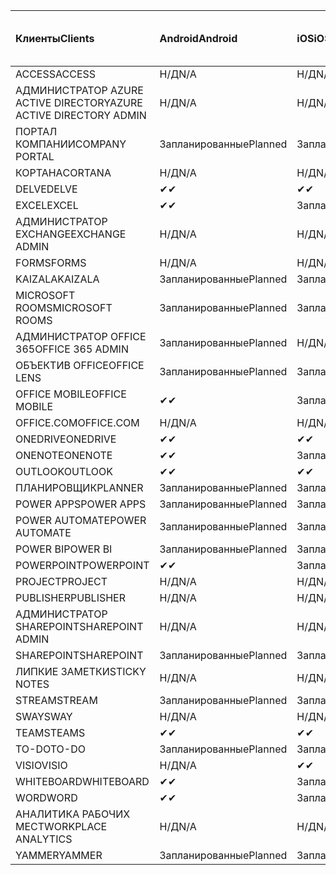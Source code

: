 <!-- This file is generated automatically. Changes made to this file will be overwritten.-->
|<span data-ttu-id="20bff-101">Клиенты</span><span class="sxs-lookup"><span data-stu-id="20bff-101">Clients</span></span>|<span data-ttu-id="20bff-102">Android</span><span class="sxs-lookup"><span data-stu-id="20bff-102">Android</span></span>|<span data-ttu-id="20bff-103">iOS</span><span class="sxs-lookup"><span data-stu-id="20bff-103">iOS</span></span>|<span data-ttu-id="20bff-104">"Mac";</span><span class="sxs-lookup"><span data-stu-id="20bff-104">Mac</span></span>|<span data-ttu-id="20bff-105">Windows 10</span><span class="sxs-lookup"><span data-stu-id="20bff-105">Windows 10</span></span><br><span data-ttu-id="20bff-106">Desktop</span><span class="sxs-lookup"><span data-stu-id="20bff-106">Desktop</span></span>|<span data-ttu-id="20bff-107">Windows 10</span><span class="sxs-lookup"><span data-stu-id="20bff-107">Windows 10</span></span><br><span data-ttu-id="20bff-108">Современные приложения</span><span class="sxs-lookup"><span data-stu-id="20bff-108">Modern Apps</span></span>|
|:-|:-|:-|:-|:-|:-|
|<span data-ttu-id="20bff-109">ACCESS</span><span class="sxs-lookup"><span data-stu-id="20bff-109">ACCESS</span></span>|<span data-ttu-id="20bff-110">Н/Д</span><span class="sxs-lookup"><span data-stu-id="20bff-110">N/A</span></span>|<span data-ttu-id="20bff-111">Н/Д</span><span class="sxs-lookup"><span data-stu-id="20bff-111">N/A</span></span>|<span data-ttu-id="20bff-112">Н/Д</span><span class="sxs-lookup"><span data-stu-id="20bff-112">N/A</span></span>|<span data-ttu-id="20bff-113">Запланированные</span><span class="sxs-lookup"><span data-stu-id="20bff-113">Planned</span></span>|<span data-ttu-id="20bff-114">Н/Д</span><span class="sxs-lookup"><span data-stu-id="20bff-114">N/A</span></span>|
|<span data-ttu-id="20bff-115">АДМИНИСТРАТОР AZURE ACTIVE DIRECTORY</span><span class="sxs-lookup"><span data-stu-id="20bff-115">AZURE ACTIVE DIRECTORY ADMIN</span></span>|<span data-ttu-id="20bff-116">Н/Д</span><span class="sxs-lookup"><span data-stu-id="20bff-116">N/A</span></span>|<span data-ttu-id="20bff-117">Н/Д</span><span class="sxs-lookup"><span data-stu-id="20bff-117">N/A</span></span>|<span data-ttu-id="20bff-118">Н/Д</span><span class="sxs-lookup"><span data-stu-id="20bff-118">N/A</span></span>|<span data-ttu-id="20bff-119">Запланированные</span><span class="sxs-lookup"><span data-stu-id="20bff-119">Planned</span></span>|<span data-ttu-id="20bff-120">Н/Д</span><span class="sxs-lookup"><span data-stu-id="20bff-120">N/A</span></span>|
|<span data-ttu-id="20bff-121">ПОРТАЛ КОМПАНИИ</span><span class="sxs-lookup"><span data-stu-id="20bff-121">COMPANY PORTAL</span></span>|<span data-ttu-id="20bff-122">Запланированные</span><span class="sxs-lookup"><span data-stu-id="20bff-122">Planned</span></span>|<span data-ttu-id="20bff-123">Запланированные</span><span class="sxs-lookup"><span data-stu-id="20bff-123">Planned</span></span>|<span data-ttu-id="20bff-124">Запланированные</span><span class="sxs-lookup"><span data-stu-id="20bff-124">Planned</span></span>|<span data-ttu-id="20bff-125">Н/Д</span><span class="sxs-lookup"><span data-stu-id="20bff-125">N/A</span></span>|<span data-ttu-id="20bff-126">Запланированные</span><span class="sxs-lookup"><span data-stu-id="20bff-126">Planned</span></span>|
|<span data-ttu-id="20bff-127">КОРТАНА</span><span class="sxs-lookup"><span data-stu-id="20bff-127">CORTANA</span></span>|<span data-ttu-id="20bff-128">Н/Д</span><span class="sxs-lookup"><span data-stu-id="20bff-128">N/A</span></span>|<span data-ttu-id="20bff-129">Н/Д</span><span class="sxs-lookup"><span data-stu-id="20bff-129">N/A</span></span>|<span data-ttu-id="20bff-130">Н/Д</span><span class="sxs-lookup"><span data-stu-id="20bff-130">N/A</span></span>|<span data-ttu-id="20bff-131">Н/Д</span><span class="sxs-lookup"><span data-stu-id="20bff-131">N/A</span></span>|<span data-ttu-id="20bff-132">Запланированные</span><span class="sxs-lookup"><span data-stu-id="20bff-132">Planned</span></span>|
|<span data-ttu-id="20bff-133">DELVE</span><span class="sxs-lookup"><span data-stu-id="20bff-133">DELVE</span></span>|<span data-ttu-id="20bff-134">✔</span><span class="sxs-lookup"><span data-stu-id="20bff-134">✔</span></span>|<span data-ttu-id="20bff-135">✔</span><span class="sxs-lookup"><span data-stu-id="20bff-135">✔</span></span>|<span data-ttu-id="20bff-136">Н/Д</span><span class="sxs-lookup"><span data-stu-id="20bff-136">N/A</span></span>|<span data-ttu-id="20bff-137">Н/Д</span><span class="sxs-lookup"><span data-stu-id="20bff-137">N/A</span></span>|<span data-ttu-id="20bff-138">Н/Д</span><span class="sxs-lookup"><span data-stu-id="20bff-138">N/A</span></span>|
|<span data-ttu-id="20bff-139">EXCEL</span><span class="sxs-lookup"><span data-stu-id="20bff-139">EXCEL</span></span>|<span data-ttu-id="20bff-140">✔</span><span class="sxs-lookup"><span data-stu-id="20bff-140">✔</span></span>|<span data-ttu-id="20bff-141">Запланированные</span><span class="sxs-lookup"><span data-stu-id="20bff-141">Planned</span></span>|<span data-ttu-id="20bff-142">Запланированные</span><span class="sxs-lookup"><span data-stu-id="20bff-142">Planned</span></span>|<span data-ttu-id="20bff-143">Запланированные</span><span class="sxs-lookup"><span data-stu-id="20bff-143">Planned</span></span>|<span data-ttu-id="20bff-144">Н/Д</span><span class="sxs-lookup"><span data-stu-id="20bff-144">N/A</span></span>|
|<span data-ttu-id="20bff-145">АДМИНИСТРАТОР EXCHANGE</span><span class="sxs-lookup"><span data-stu-id="20bff-145">EXCHANGE ADMIN</span></span>|<span data-ttu-id="20bff-146">Н/Д</span><span class="sxs-lookup"><span data-stu-id="20bff-146">N/A</span></span>|<span data-ttu-id="20bff-147">Н/Д</span><span class="sxs-lookup"><span data-stu-id="20bff-147">N/A</span></span>|<span data-ttu-id="20bff-148">Н/Д</span><span class="sxs-lookup"><span data-stu-id="20bff-148">N/A</span></span>|<span data-ttu-id="20bff-149">✔</span><span class="sxs-lookup"><span data-stu-id="20bff-149">✔</span></span>|<span data-ttu-id="20bff-150">Н/Д</span><span class="sxs-lookup"><span data-stu-id="20bff-150">N/A</span></span>|
|<span data-ttu-id="20bff-151">FORMS</span><span class="sxs-lookup"><span data-stu-id="20bff-151">FORMS</span></span>|<span data-ttu-id="20bff-152">Н/Д</span><span class="sxs-lookup"><span data-stu-id="20bff-152">N/A</span></span>|<span data-ttu-id="20bff-153">Н/Д</span><span class="sxs-lookup"><span data-stu-id="20bff-153">N/A</span></span>|<span data-ttu-id="20bff-154">Н/Д</span><span class="sxs-lookup"><span data-stu-id="20bff-154">N/A</span></span>|<span data-ttu-id="20bff-155">Н/Д</span><span class="sxs-lookup"><span data-stu-id="20bff-155">N/A</span></span>|<span data-ttu-id="20bff-156">Н/Д</span><span class="sxs-lookup"><span data-stu-id="20bff-156">N/A</span></span>|
|<span data-ttu-id="20bff-157">KAIZALA</span><span class="sxs-lookup"><span data-stu-id="20bff-157">KAIZALA</span></span>|<span data-ttu-id="20bff-158">Запланированные</span><span class="sxs-lookup"><span data-stu-id="20bff-158">Planned</span></span>|<span data-ttu-id="20bff-159">Запланированные</span><span class="sxs-lookup"><span data-stu-id="20bff-159">Planned</span></span>|<span data-ttu-id="20bff-160">Н/Д</span><span class="sxs-lookup"><span data-stu-id="20bff-160">N/A</span></span>|<span data-ttu-id="20bff-161">Н/Д</span><span class="sxs-lookup"><span data-stu-id="20bff-161">N/A</span></span>|<span data-ttu-id="20bff-162">Н/Д</span><span class="sxs-lookup"><span data-stu-id="20bff-162">N/A</span></span>|
|<span data-ttu-id="20bff-163">MICROSOFT ROOMS</span><span class="sxs-lookup"><span data-stu-id="20bff-163">MICROSOFT ROOMS</span></span>|<span data-ttu-id="20bff-164">Запланированные</span><span class="sxs-lookup"><span data-stu-id="20bff-164">Planned</span></span>|<span data-ttu-id="20bff-165">Запланированные</span><span class="sxs-lookup"><span data-stu-id="20bff-165">Planned</span></span>|<span data-ttu-id="20bff-166">Н/Д</span><span class="sxs-lookup"><span data-stu-id="20bff-166">N/A</span></span>|<span data-ttu-id="20bff-167">Н/Д</span><span class="sxs-lookup"><span data-stu-id="20bff-167">N/A</span></span>|<span data-ttu-id="20bff-168">Н/Д</span><span class="sxs-lookup"><span data-stu-id="20bff-168">N/A</span></span>|
|<span data-ttu-id="20bff-169">АДМИНИСТРАТОР OFFICE 365</span><span class="sxs-lookup"><span data-stu-id="20bff-169">OFFICE 365 ADMIN</span></span>|<span data-ttu-id="20bff-170">Запланированные</span><span class="sxs-lookup"><span data-stu-id="20bff-170">Planned</span></span>|<span data-ttu-id="20bff-171">Н/Д</span><span class="sxs-lookup"><span data-stu-id="20bff-171">N/A</span></span>|<span data-ttu-id="20bff-172">Н/Д</span><span class="sxs-lookup"><span data-stu-id="20bff-172">N/A</span></span>|<span data-ttu-id="20bff-173">Н/Д</span><span class="sxs-lookup"><span data-stu-id="20bff-173">N/A</span></span>|<span data-ttu-id="20bff-174">Н/Д</span><span class="sxs-lookup"><span data-stu-id="20bff-174">N/A</span></span>|
|<span data-ttu-id="20bff-175">ОБЪЕКТИВ OFFICE</span><span class="sxs-lookup"><span data-stu-id="20bff-175">OFFICE LENS</span></span>|<span data-ttu-id="20bff-176">Запланированные</span><span class="sxs-lookup"><span data-stu-id="20bff-176">Planned</span></span>|<span data-ttu-id="20bff-177">Запланированные</span><span class="sxs-lookup"><span data-stu-id="20bff-177">Planned</span></span>|<span data-ttu-id="20bff-178">Н/Д</span><span class="sxs-lookup"><span data-stu-id="20bff-178">N/A</span></span>|<span data-ttu-id="20bff-179">Н/Д</span><span class="sxs-lookup"><span data-stu-id="20bff-179">N/A</span></span>|<span data-ttu-id="20bff-180">Н/Д</span><span class="sxs-lookup"><span data-stu-id="20bff-180">N/A</span></span>|
|<span data-ttu-id="20bff-181">OFFICE MOBILE</span><span class="sxs-lookup"><span data-stu-id="20bff-181">OFFICE MOBILE</span></span>|<span data-ttu-id="20bff-182">✔</span><span class="sxs-lookup"><span data-stu-id="20bff-182">✔</span></span>|<span data-ttu-id="20bff-183">Запланированные</span><span class="sxs-lookup"><span data-stu-id="20bff-183">Planned</span></span>|<span data-ttu-id="20bff-184">Н/Д</span><span class="sxs-lookup"><span data-stu-id="20bff-184">N/A</span></span>|<span data-ttu-id="20bff-185">Н/Д</span><span class="sxs-lookup"><span data-stu-id="20bff-185">N/A</span></span>|<span data-ttu-id="20bff-186">Н/Д</span><span class="sxs-lookup"><span data-stu-id="20bff-186">N/A</span></span>|
|<span data-ttu-id="20bff-187">OFFICE.COM</span><span class="sxs-lookup"><span data-stu-id="20bff-187">OFFICE.COM</span></span>|<span data-ttu-id="20bff-188">Н/Д</span><span class="sxs-lookup"><span data-stu-id="20bff-188">N/A</span></span>|<span data-ttu-id="20bff-189">Н/Д</span><span class="sxs-lookup"><span data-stu-id="20bff-189">N/A</span></span>|<span data-ttu-id="20bff-190">Н/Д</span><span class="sxs-lookup"><span data-stu-id="20bff-190">N/A</span></span>|<span data-ttu-id="20bff-191">Н/Д</span><span class="sxs-lookup"><span data-stu-id="20bff-191">N/A</span></span>|<span data-ttu-id="20bff-192">Запланированные</span><span class="sxs-lookup"><span data-stu-id="20bff-192">Planned</span></span>|
|<span data-ttu-id="20bff-193">ONEDRIVE</span><span class="sxs-lookup"><span data-stu-id="20bff-193">ONEDRIVE</span></span>|<span data-ttu-id="20bff-194">✔</span><span class="sxs-lookup"><span data-stu-id="20bff-194">✔</span></span>|<span data-ttu-id="20bff-195">✔</span><span class="sxs-lookup"><span data-stu-id="20bff-195">✔</span></span>|<span data-ttu-id="20bff-196">✔</span><span class="sxs-lookup"><span data-stu-id="20bff-196">✔</span></span>|<span data-ttu-id="20bff-197">✔</span><span class="sxs-lookup"><span data-stu-id="20bff-197">✔</span></span>|<span data-ttu-id="20bff-198">Запланированные</span><span class="sxs-lookup"><span data-stu-id="20bff-198">Planned</span></span>|
|<span data-ttu-id="20bff-199">ONENOTE</span><span class="sxs-lookup"><span data-stu-id="20bff-199">ONENOTE</span></span>|<span data-ttu-id="20bff-200">✔</span><span class="sxs-lookup"><span data-stu-id="20bff-200">✔</span></span>|<span data-ttu-id="20bff-201">Запланированные</span><span class="sxs-lookup"><span data-stu-id="20bff-201">Planned</span></span>|<span data-ttu-id="20bff-202">Запланированные</span><span class="sxs-lookup"><span data-stu-id="20bff-202">Planned</span></span>|<span data-ttu-id="20bff-203">Запланированные</span><span class="sxs-lookup"><span data-stu-id="20bff-203">Planned</span></span>|<span data-ttu-id="20bff-204">Запланированные</span><span class="sxs-lookup"><span data-stu-id="20bff-204">Planned</span></span>|
|<span data-ttu-id="20bff-205">OUTLOOK</span><span class="sxs-lookup"><span data-stu-id="20bff-205">OUTLOOK</span></span>|<span data-ttu-id="20bff-206">✔</span><span class="sxs-lookup"><span data-stu-id="20bff-206">✔</span></span>|<span data-ttu-id="20bff-207">✔</span><span class="sxs-lookup"><span data-stu-id="20bff-207">✔</span></span>|<span data-ttu-id="20bff-208">Запланированные</span><span class="sxs-lookup"><span data-stu-id="20bff-208">Planned</span></span>|<span data-ttu-id="20bff-209">Запланированные</span><span class="sxs-lookup"><span data-stu-id="20bff-209">Planned</span></span>|<span data-ttu-id="20bff-210">Запланированные</span><span class="sxs-lookup"><span data-stu-id="20bff-210">Planned</span></span>|
|<span data-ttu-id="20bff-211">ПЛАНИРОВЩИК</span><span class="sxs-lookup"><span data-stu-id="20bff-211">PLANNER</span></span>|<span data-ttu-id="20bff-212">Запланированные</span><span class="sxs-lookup"><span data-stu-id="20bff-212">Planned</span></span>|<span data-ttu-id="20bff-213">Запланированные</span><span class="sxs-lookup"><span data-stu-id="20bff-213">Planned</span></span>|<span data-ttu-id="20bff-214">Н/Д</span><span class="sxs-lookup"><span data-stu-id="20bff-214">N/A</span></span>|<span data-ttu-id="20bff-215">Н/Д</span><span class="sxs-lookup"><span data-stu-id="20bff-215">N/A</span></span>|<span data-ttu-id="20bff-216">Н/Д</span><span class="sxs-lookup"><span data-stu-id="20bff-216">N/A</span></span>|
|<span data-ttu-id="20bff-217">POWER APPS</span><span class="sxs-lookup"><span data-stu-id="20bff-217">POWER APPS</span></span>|<span data-ttu-id="20bff-218">Запланированные</span><span class="sxs-lookup"><span data-stu-id="20bff-218">Planned</span></span>|<span data-ttu-id="20bff-219">Запланированные</span><span class="sxs-lookup"><span data-stu-id="20bff-219">Planned</span></span>|<span data-ttu-id="20bff-220">Н/Д</span><span class="sxs-lookup"><span data-stu-id="20bff-220">N/A</span></span>|<span data-ttu-id="20bff-221">Н/Д</span><span class="sxs-lookup"><span data-stu-id="20bff-221">N/A</span></span>|<span data-ttu-id="20bff-222">Запланированные</span><span class="sxs-lookup"><span data-stu-id="20bff-222">Planned</span></span>|
|<span data-ttu-id="20bff-223">POWER AUTOMATE</span><span class="sxs-lookup"><span data-stu-id="20bff-223">POWER AUTOMATE</span></span>|<span data-ttu-id="20bff-224">Запланированные</span><span class="sxs-lookup"><span data-stu-id="20bff-224">Planned</span></span>|<span data-ttu-id="20bff-225">Запланированные</span><span class="sxs-lookup"><span data-stu-id="20bff-225">Planned</span></span>|<span data-ttu-id="20bff-226">Н/Д</span><span class="sxs-lookup"><span data-stu-id="20bff-226">N/A</span></span>|<span data-ttu-id="20bff-227">Н/Д</span><span class="sxs-lookup"><span data-stu-id="20bff-227">N/A</span></span>|<span data-ttu-id="20bff-228">Н/Д</span><span class="sxs-lookup"><span data-stu-id="20bff-228">N/A</span></span>|
|<span data-ttu-id="20bff-229">POWER BI</span><span class="sxs-lookup"><span data-stu-id="20bff-229">POWER BI</span></span>|<span data-ttu-id="20bff-230">Запланированные</span><span class="sxs-lookup"><span data-stu-id="20bff-230">Planned</span></span>|<span data-ttu-id="20bff-231">Запланированные</span><span class="sxs-lookup"><span data-stu-id="20bff-231">Planned</span></span>|<span data-ttu-id="20bff-232">Н/Д</span><span class="sxs-lookup"><span data-stu-id="20bff-232">N/A</span></span>|<span data-ttu-id="20bff-233">Запланированные</span><span class="sxs-lookup"><span data-stu-id="20bff-233">Planned</span></span>|<span data-ttu-id="20bff-234">Запланированные</span><span class="sxs-lookup"><span data-stu-id="20bff-234">Planned</span></span>|
|<span data-ttu-id="20bff-235">POWERPOINT</span><span class="sxs-lookup"><span data-stu-id="20bff-235">POWERPOINT</span></span>|<span data-ttu-id="20bff-236">✔</span><span class="sxs-lookup"><span data-stu-id="20bff-236">✔</span></span>|<span data-ttu-id="20bff-237">Запланированные</span><span class="sxs-lookup"><span data-stu-id="20bff-237">Planned</span></span>|<span data-ttu-id="20bff-238">Запланированные</span><span class="sxs-lookup"><span data-stu-id="20bff-238">Planned</span></span>|<span data-ttu-id="20bff-239">Запланированные</span><span class="sxs-lookup"><span data-stu-id="20bff-239">Planned</span></span>|<span data-ttu-id="20bff-240">Н/Д</span><span class="sxs-lookup"><span data-stu-id="20bff-240">N/A</span></span>|
|<span data-ttu-id="20bff-241">PROJECT</span><span class="sxs-lookup"><span data-stu-id="20bff-241">PROJECT</span></span>|<span data-ttu-id="20bff-242">Н/Д</span><span class="sxs-lookup"><span data-stu-id="20bff-242">N/A</span></span>|<span data-ttu-id="20bff-243">Н/Д</span><span class="sxs-lookup"><span data-stu-id="20bff-243">N/A</span></span>|<span data-ttu-id="20bff-244">Н/Д</span><span class="sxs-lookup"><span data-stu-id="20bff-244">N/A</span></span>|<span data-ttu-id="20bff-245">Запланированные</span><span class="sxs-lookup"><span data-stu-id="20bff-245">Planned</span></span>|<span data-ttu-id="20bff-246">Н/Д</span><span class="sxs-lookup"><span data-stu-id="20bff-246">N/A</span></span>|
|<span data-ttu-id="20bff-247">PUBLISHER</span><span class="sxs-lookup"><span data-stu-id="20bff-247">PUBLISHER</span></span>|<span data-ttu-id="20bff-248">Н/Д</span><span class="sxs-lookup"><span data-stu-id="20bff-248">N/A</span></span>|<span data-ttu-id="20bff-249">Н/Д</span><span class="sxs-lookup"><span data-stu-id="20bff-249">N/A</span></span>|<span data-ttu-id="20bff-250">Н/Д</span><span class="sxs-lookup"><span data-stu-id="20bff-250">N/A</span></span>|<span data-ttu-id="20bff-251">✔</span><span class="sxs-lookup"><span data-stu-id="20bff-251">✔</span></span>|<span data-ttu-id="20bff-252">Н/Д</span><span class="sxs-lookup"><span data-stu-id="20bff-252">N/A</span></span>|
|<span data-ttu-id="20bff-253">АДМИНИСТРАТОР SHAREPOINT</span><span class="sxs-lookup"><span data-stu-id="20bff-253">SHAREPOINT ADMIN</span></span>|<span data-ttu-id="20bff-254">Н/Д</span><span class="sxs-lookup"><span data-stu-id="20bff-254">N/A</span></span>|<span data-ttu-id="20bff-255">Н/Д</span><span class="sxs-lookup"><span data-stu-id="20bff-255">N/A</span></span>|<span data-ttu-id="20bff-256">Н/Д</span><span class="sxs-lookup"><span data-stu-id="20bff-256">N/A</span></span>|<span data-ttu-id="20bff-257">Запланированные</span><span class="sxs-lookup"><span data-stu-id="20bff-257">Planned</span></span>|<span data-ttu-id="20bff-258">Н/Д</span><span class="sxs-lookup"><span data-stu-id="20bff-258">N/A</span></span>|
|<span data-ttu-id="20bff-259">SHAREPOINT</span><span class="sxs-lookup"><span data-stu-id="20bff-259">SHAREPOINT</span></span>|<span data-ttu-id="20bff-260">Запланированные</span><span class="sxs-lookup"><span data-stu-id="20bff-260">Planned</span></span>|<span data-ttu-id="20bff-261">Запланированные</span><span class="sxs-lookup"><span data-stu-id="20bff-261">Planned</span></span>|<span data-ttu-id="20bff-262">Н/Д</span><span class="sxs-lookup"><span data-stu-id="20bff-262">N/A</span></span>|<span data-ttu-id="20bff-263">Н/Д</span><span class="sxs-lookup"><span data-stu-id="20bff-263">N/A</span></span>|<span data-ttu-id="20bff-264">Н/Д</span><span class="sxs-lookup"><span data-stu-id="20bff-264">N/A</span></span>|
|<span data-ttu-id="20bff-265">ЛИПКИЕ ЗАМЕТКИ</span><span class="sxs-lookup"><span data-stu-id="20bff-265">STICKY NOTES</span></span>|<span data-ttu-id="20bff-266">Н/Д</span><span class="sxs-lookup"><span data-stu-id="20bff-266">N/A</span></span>|<span data-ttu-id="20bff-267">Н/Д</span><span class="sxs-lookup"><span data-stu-id="20bff-267">N/A</span></span>|<span data-ttu-id="20bff-268">Н/Д</span><span class="sxs-lookup"><span data-stu-id="20bff-268">N/A</span></span>|<span data-ttu-id="20bff-269">Н/Д</span><span class="sxs-lookup"><span data-stu-id="20bff-269">N/A</span></span>|<span data-ttu-id="20bff-270">Запланированные</span><span class="sxs-lookup"><span data-stu-id="20bff-270">Planned</span></span>|
|<span data-ttu-id="20bff-271">STREAM</span><span class="sxs-lookup"><span data-stu-id="20bff-271">STREAM</span></span>|<span data-ttu-id="20bff-272">Запланированные</span><span class="sxs-lookup"><span data-stu-id="20bff-272">Planned</span></span>|<span data-ttu-id="20bff-273">Запланированные</span><span class="sxs-lookup"><span data-stu-id="20bff-273">Planned</span></span>|<span data-ttu-id="20bff-274">Н/Д</span><span class="sxs-lookup"><span data-stu-id="20bff-274">N/A</span></span>|<span data-ttu-id="20bff-275">Н/Д</span><span class="sxs-lookup"><span data-stu-id="20bff-275">N/A</span></span>|<span data-ttu-id="20bff-276">Н/Д</span><span class="sxs-lookup"><span data-stu-id="20bff-276">N/A</span></span>|
|<span data-ttu-id="20bff-277">SWAY</span><span class="sxs-lookup"><span data-stu-id="20bff-277">SWAY</span></span>|<span data-ttu-id="20bff-278">Н/Д</span><span class="sxs-lookup"><span data-stu-id="20bff-278">N/A</span></span>|<span data-ttu-id="20bff-279">Н/Д</span><span class="sxs-lookup"><span data-stu-id="20bff-279">N/A</span></span>|<span data-ttu-id="20bff-280">Н/Д</span><span class="sxs-lookup"><span data-stu-id="20bff-280">N/A</span></span>|<span data-ttu-id="20bff-281">Н/Д</span><span class="sxs-lookup"><span data-stu-id="20bff-281">N/A</span></span>|<span data-ttu-id="20bff-282">Запланированные</span><span class="sxs-lookup"><span data-stu-id="20bff-282">Planned</span></span>|
|<span data-ttu-id="20bff-283">TEAMS</span><span class="sxs-lookup"><span data-stu-id="20bff-283">TEAMS</span></span>|<span data-ttu-id="20bff-284">✔</span><span class="sxs-lookup"><span data-stu-id="20bff-284">✔</span></span>|<span data-ttu-id="20bff-285">✔</span><span class="sxs-lookup"><span data-stu-id="20bff-285">✔</span></span>|<span data-ttu-id="20bff-286">✔</span><span class="sxs-lookup"><span data-stu-id="20bff-286">✔</span></span>|<span data-ttu-id="20bff-287">✔</span><span class="sxs-lookup"><span data-stu-id="20bff-287">✔</span></span>|<span data-ttu-id="20bff-288">Н/Д</span><span class="sxs-lookup"><span data-stu-id="20bff-288">N/A</span></span>|
|<span data-ttu-id="20bff-289">TO-DO</span><span class="sxs-lookup"><span data-stu-id="20bff-289">TO-DO</span></span>|<span data-ttu-id="20bff-290">Запланированные</span><span class="sxs-lookup"><span data-stu-id="20bff-290">Planned</span></span>|<span data-ttu-id="20bff-291">Запланированные</span><span class="sxs-lookup"><span data-stu-id="20bff-291">Planned</span></span>|<span data-ttu-id="20bff-292">Запланированные</span><span class="sxs-lookup"><span data-stu-id="20bff-292">Planned</span></span>|<span data-ttu-id="20bff-293">Н/Д</span><span class="sxs-lookup"><span data-stu-id="20bff-293">N/A</span></span>|<span data-ttu-id="20bff-294">Запланированные</span><span class="sxs-lookup"><span data-stu-id="20bff-294">Planned</span></span>|
|<span data-ttu-id="20bff-295">VISIO</span><span class="sxs-lookup"><span data-stu-id="20bff-295">VISIO</span></span>|<span data-ttu-id="20bff-296">Н/Д</span><span class="sxs-lookup"><span data-stu-id="20bff-296">N/A</span></span>|<span data-ttu-id="20bff-297">✔</span><span class="sxs-lookup"><span data-stu-id="20bff-297">✔</span></span>|<span data-ttu-id="20bff-298">Н/Д</span><span class="sxs-lookup"><span data-stu-id="20bff-298">N/A</span></span>|<span data-ttu-id="20bff-299">Запланированные</span><span class="sxs-lookup"><span data-stu-id="20bff-299">Planned</span></span>|<span data-ttu-id="20bff-300">Н/Д</span><span class="sxs-lookup"><span data-stu-id="20bff-300">N/A</span></span>|
|<span data-ttu-id="20bff-301">WHITEBOARD</span><span class="sxs-lookup"><span data-stu-id="20bff-301">WHITEBOARD</span></span>|<span data-ttu-id="20bff-302">✔</span><span class="sxs-lookup"><span data-stu-id="20bff-302">✔</span></span>|<span data-ttu-id="20bff-303">Запланированные</span><span class="sxs-lookup"><span data-stu-id="20bff-303">Planned</span></span>|<span data-ttu-id="20bff-304">Н/Д</span><span class="sxs-lookup"><span data-stu-id="20bff-304">N/A</span></span>|<span data-ttu-id="20bff-305">Н/Д</span><span class="sxs-lookup"><span data-stu-id="20bff-305">N/A</span></span>|<span data-ttu-id="20bff-306">Запланированные</span><span class="sxs-lookup"><span data-stu-id="20bff-306">Planned</span></span>|
|<span data-ttu-id="20bff-307">WORD</span><span class="sxs-lookup"><span data-stu-id="20bff-307">WORD</span></span>|<span data-ttu-id="20bff-308">✔</span><span class="sxs-lookup"><span data-stu-id="20bff-308">✔</span></span>|<span data-ttu-id="20bff-309">Запланированные</span><span class="sxs-lookup"><span data-stu-id="20bff-309">Planned</span></span>|<span data-ttu-id="20bff-310">Запланированные</span><span class="sxs-lookup"><span data-stu-id="20bff-310">Planned</span></span>|<span data-ttu-id="20bff-311">Запланированные</span><span class="sxs-lookup"><span data-stu-id="20bff-311">Planned</span></span>|<span data-ttu-id="20bff-312">Н/Д</span><span class="sxs-lookup"><span data-stu-id="20bff-312">N/A</span></span>|
|<span data-ttu-id="20bff-313">АНАЛИТИКА РАБОЧИХ МЕСТ</span><span class="sxs-lookup"><span data-stu-id="20bff-313">WORKPLACE ANALYTICS</span></span>|<span data-ttu-id="20bff-314">Н/Д</span><span class="sxs-lookup"><span data-stu-id="20bff-314">N/A</span></span>|<span data-ttu-id="20bff-315">Н/Д</span><span class="sxs-lookup"><span data-stu-id="20bff-315">N/A</span></span>|<span data-ttu-id="20bff-316">Н/Д</span><span class="sxs-lookup"><span data-stu-id="20bff-316">N/A</span></span>|<span data-ttu-id="20bff-317">Н/Д</span><span class="sxs-lookup"><span data-stu-id="20bff-317">N/A</span></span>|<span data-ttu-id="20bff-318">Н/Д</span><span class="sxs-lookup"><span data-stu-id="20bff-318">N/A</span></span>|
|<span data-ttu-id="20bff-319">YAMMER</span><span class="sxs-lookup"><span data-stu-id="20bff-319">YAMMER</span></span>|<span data-ttu-id="20bff-320">Запланированные</span><span class="sxs-lookup"><span data-stu-id="20bff-320">Planned</span></span>|<span data-ttu-id="20bff-321">Запланированные</span><span class="sxs-lookup"><span data-stu-id="20bff-321">Planned</span></span>|<span data-ttu-id="20bff-322">Запланированные</span><span class="sxs-lookup"><span data-stu-id="20bff-322">Planned</span></span>|<span data-ttu-id="20bff-323">Запланированные</span><span class="sxs-lookup"><span data-stu-id="20bff-323">Planned</span></span>|<span data-ttu-id="20bff-324">Н/Д</span><span class="sxs-lookup"><span data-stu-id="20bff-324">N/A</span></span>|

